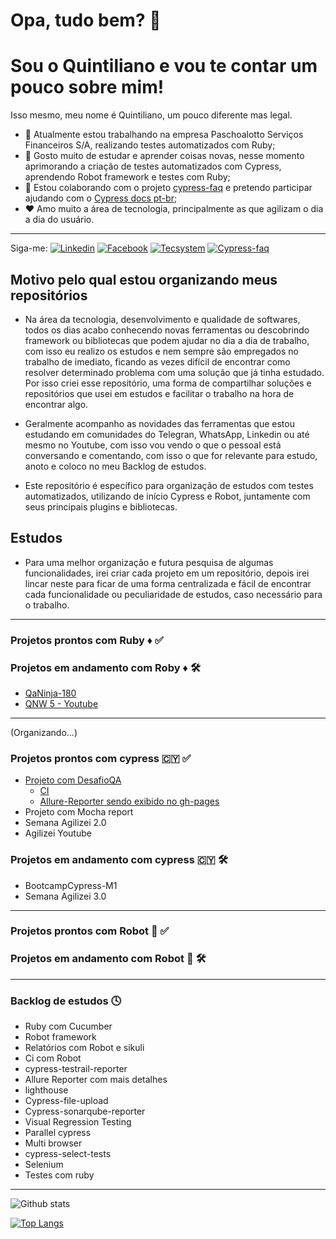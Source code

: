 # Opa, tudo bem? 👋 ##
# Sou o Quintiliano e vou te contar um pouco sobre mim! ##

Isso mesmo, meu nome é Quintiliano, um pouco diferente mas legal.
- 🏢 Atualmente estou trabalhando na empresa Paschoalotto Serviços Financeiros S/A, realizando testes automatizados com Ruby;
- 📘 Gosto muito de estudar e aprender coisas novas, nesse momento aprimorando a criação de testes automatizados com Cypress, aprendendo Robot framework e testes com Ruby;
- 💪 Estou colaborando com o projeto [cypress-faq](https://github.com/samlucax/cypress-faq) e pretendo participar ajudando com o [Cypress docs pt-br](https://github.com/pedrohyvo/cypress-docs-pt-br);
- ❤️ Amo muito a área de tecnologia, principalmente as que agilizam o dia a dia do usuário.

-----

Siga-me: 
[![Linkedin](https://badgen.net/badge/Linkedin/quintilianonery?icon=linkedin)](https://www.linkedin.com/in/quintilianonery/)
[![Facebook](https://badgen.net/badge/Facebook/quintilianonery?icon=Facebook)](https://www.facebook.com/quintiliano.p.nery)
[![Tecsystem](https://badgen.net/badge/Paschoalotto/quintilianonery?icon=Paschoalotto)](https://www.paschoalotto.com.br/)
[![Cypress-faq](https://badgen.net/badge/Cypress-faq/quintilianonery?icon=Cypress-faq)](https://github.com/samlucax/cypress-faq)

## Motivo pelo qual estou organizando meus repositórios ##
- Na área da tecnologia, desenvolvimento e qualidade de softwares, todos os dias acabo conhecendo novas ferramentas ou descobrindo framework ou bibliotecas que podem ajudar no dia a dia de trabalho, com isso eu realizo os estudos e nem sempre são empregados no trabalho de imediato, ficando as vezes difícil de encontrar como resolver determinado problema com uma solução que já tinha estudado. Por isso criei esse repositório, uma forma de compartilhar soluções e repositórios que usei em estudos e facilitar o trabalho na hora de encontrar algo.

-  Geralmente acompanho as novidades das ferramentas que estou estudando em comunidades do Telegran, WhatsApp, Linkedin ou até mesmo no Youtube, com isso vou vendo o que o pessoal está conversando e comentando, com isso o que for relevante para estudo, anoto e coloco no meu Backlog de estudos.

- Este repositório é específico para organização de estudos com testes automatizados, utilizando de início Cypress e Robot, juntamente com seus principais plugins e bibliotecas.

## Estudos ##

- Para uma melhor organização e futura pesquisa de algumas funcionalidades, irei criar cada projeto em um repositório, depois irei lincar neste para ficar de uma forma centralizada e fácil de encontrar cada funcionalidade ou peculiaridade de estudos, caso necessário para o trabalho.

------
### Projetos prontos com Ruby ♦️ :white_check_mark:

### Projetos em andamento com Roby ♦️ :hammer_and_wrench:
- [QaNinja-180](https://github.com/QuintilianoNery/QaNinja-180)
- [QNW 5 - Youtube](https://github.com/QuintilianoNery/AutomacaoRuby-QNW5)

------

(Organizando...)
### Projetos prontos com cypress :cyprus: :white_check_mark: ###
- [Projeto com DesafioQA](https://github.com/QuintilianoNery/DesafioQA)
  - [CI](https://github.com/QuintilianoNery/DesafioQA/actions)
  - [Allure-Reporter sendo exibido no gh-pages](https://github.com/QuintilianoNery/DesafioQA/deployments/activity_log?environment=github-pages)
- Projeto com Mocha report
- Semana Agilizei 2.0
- Agilizei Youtube

### Projetos em andamento com cypress :cyprus: :hammer_and_wrench: ###
- BootcampCypress-M1
- Semana Agilizei 3.0

------

### Projetos prontos com Robot :robot: :white_check_mark: ###


### Projetos em andamento com Robot :robot: :hammer_and_wrench: ###

-----

### Backlog de estudos :clock4: ###

- Ruby com Cucumber
- Robot framework
- Relatórios com Robot e sikuli
- Ci com Robot
- cypress-testrail-reporter
- Allure Reporter com mais detalhes
- lighthouse
- Cypress-file-upload
- Cypress-sonarqube-reporter
- Visual Regression Testing
- Parallel cypress
- Multi browser
- cypress-select-tests 
- Selenium
- Testes com ruby
-----

![Github stats](https://github-profile-summary-cards.vercel.app/api/cards/profile-details?username=QuintilianoNery&theme=monokai)

[![Top Langs](https://github-readme-stats.vercel.app/api/top-langs/?username=QuintilianoNery)](https://github.com/QuintilianoNery?tab=repositories)
